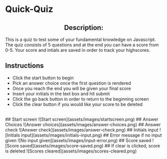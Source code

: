 # Quick-Quiz

<h2 align="center">Description:</h2>

This is a quiz to test some of your fundamental knowledge on Javascript. The quiz consists of 5 questions and at the end you can have a score from 0-5. Your score and intials are saved in order to track your highscores.

## Instructions

* Click the start button to begin
* Pick an answer choice once the first question is rendered 
* Once you reach the end you will be given your final score
* Insert your initials in the text box and hit submit
* Click the go back button in order to return to the beginning screen
* Click the clear button if you would like your score to be deleted
<br>
## Start screen
![Start screen](assets/images/startscreen.png)
## Answer Choices
![Answer choices](assets/images/answer-choices.png)
## Answer check
![Answer check](assets/images/answer-check.png)
## Initials input
![Initials input](assets/images/initials-input.png)
## Error message if no input given
![No input given](assets/images/input-error.png)
## Score saved
![Score saved](assets/images/score-saved.png)
## If clear is clicked, score is deleted
![Scores cleared](assets/images/scores-cleared.png)

